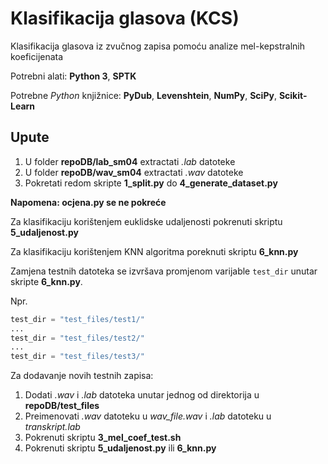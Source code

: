 # Klasifikacija glasova (KCS)
Klasifikacija glasova iz zvučnog zapisa pomoću analize mel-kepstralnih koeficijenata

Potrebni alati: __Python 3__, __SPTK__

Potrebne _Python_ knjižnice: __PyDub__, __Levenshtein__, __NumPy__, __SciPy__, __Scikit-Learn__

## Upute
1. U folder **repoDB/lab_sm04** extractati _.lab_ datoteke
2. U folder **repoDB/wav_sm04** extractati _.wav_ datoteke
3. Pokretati redom skripte **1_split.py** do **4_generate_dataset.py**

**Napomena: **ocjena.py** se ne pokreće**

Za klasifikaciju korištenjem euklidske udaljenosti pokrenuti skriptu **5_udaljenost.py**

Za klasifikaciju korištenjem KNN algoritma poreknuti skriptu **6_knn.py**

Zamjena testnih datoteka se izvršava promjenom varijable `test_dir` unutar skripte **6_knn.py**. 

Npr.
```python
test_dir = "test_files/test1/"
...
test_dir = "test_files/test2/"
...
test_dir = "test_files/test3/"
```

Za dodavanje novih testnih zapisa:
1. Dodati _.wav_ i _.lab_ datoteka unutar jednog od direktorija u **repoDB/test_files**
2. Preimenovati _.wav_ datoteku u _wav_file.wav_ i _.lab_ datoteku u _transkript.lab_
3. Pokrenuti skriptu **3_mel_coef_test.sh**
4. Pokrenuti skriptu **5_udaljenost.py** ili **6_knn.py**
